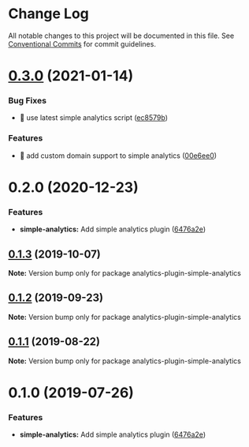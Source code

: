 # Change Log

All notable changes to this project will be documented in this file.
See [Conventional Commits](https://conventionalcommits.org) for commit guidelines.

# [0.3.0](https://github.com/DavidWells/analytics/compare/@analytics/simple-analytics@0.2.0...@analytics/simple-analytics@0.3.0) (2021-01-14)


### Bug Fixes

* 🐛 use latest simple analytics script ([ec8579b](https://github.com/DavidWells/analytics/commit/ec8579b2a48767a99fa43e58ea633010cc69e065))


### Features

* 🎸 add custom domain support to simple analytics ([00e6ee0](https://github.com/DavidWells/analytics/commit/00e6ee05b45adc33e4cc916368765cb29b158184))





# 0.2.0 (2020-12-23)


### Features

* **simple-analytics:** Add simple analytics plugin ([6476a2e](https://github.com/DavidWells/analytics/commit/6476a2e))





## [0.1.3](https://github.com/DavidWells/analytics/compare/analytics-plugin-simple-analytics@0.1.2...analytics-plugin-simple-analytics@0.1.3) (2019-10-07)

**Note:** Version bump only for package analytics-plugin-simple-analytics





## [0.1.2](https://github.com/DavidWells/analytics/compare/analytics-plugin-simple-analytics@0.1.1...analytics-plugin-simple-analytics@0.1.2) (2019-09-23)

**Note:** Version bump only for package analytics-plugin-simple-analytics





## [0.1.1](https://github.com/DavidWells/analytics/compare/analytics-plugin-simple-analytics@0.1.0...analytics-plugin-simple-analytics@0.1.1) (2019-08-22)

**Note:** Version bump only for package analytics-plugin-simple-analytics





# 0.1.0 (2019-07-26)


### Features

* **simple-analytics:** Add simple analytics plugin ([6476a2e](https://github.com/DavidWells/analytics/commit/6476a2e))
